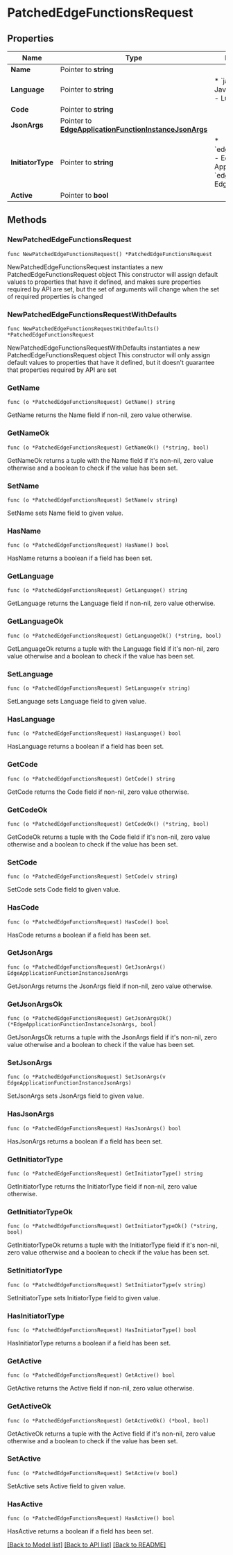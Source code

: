 # PatchedEdgeFunctionsRequest

## Properties

Name | Type | Description | Notes
------------ | ------------- | ------------- | -------------
**Name** | Pointer to **string** |  | [optional] 
**Language** | Pointer to **string** | * &#x60;javascript&#x60; - JavaScript * &#x60;lua&#x60; - Lua | [optional] 
**Code** | Pointer to **string** |  | [optional] 
**JsonArgs** | Pointer to [**EdgeApplicationFunctionInstanceJsonArgs**](EdgeApplicationFunctionInstanceJsonArgs.md) |  | [optional] 
**InitiatorType** | Pointer to **string** | * &#x60;edge_application&#x60; - Edge Application * &#x60;edge_firewall&#x60; - Edge Firewall | [optional] 
**Active** | Pointer to **bool** |  | [optional] 

## Methods

### NewPatchedEdgeFunctionsRequest

`func NewPatchedEdgeFunctionsRequest() *PatchedEdgeFunctionsRequest`

NewPatchedEdgeFunctionsRequest instantiates a new PatchedEdgeFunctionsRequest object
This constructor will assign default values to properties that have it defined,
and makes sure properties required by API are set, but the set of arguments
will change when the set of required properties is changed

### NewPatchedEdgeFunctionsRequestWithDefaults

`func NewPatchedEdgeFunctionsRequestWithDefaults() *PatchedEdgeFunctionsRequest`

NewPatchedEdgeFunctionsRequestWithDefaults instantiates a new PatchedEdgeFunctionsRequest object
This constructor will only assign default values to properties that have it defined,
but it doesn't guarantee that properties required by API are set

### GetName

`func (o *PatchedEdgeFunctionsRequest) GetName() string`

GetName returns the Name field if non-nil, zero value otherwise.

### GetNameOk

`func (o *PatchedEdgeFunctionsRequest) GetNameOk() (*string, bool)`

GetNameOk returns a tuple with the Name field if it's non-nil, zero value otherwise
and a boolean to check if the value has been set.

### SetName

`func (o *PatchedEdgeFunctionsRequest) SetName(v string)`

SetName sets Name field to given value.

### HasName

`func (o *PatchedEdgeFunctionsRequest) HasName() bool`

HasName returns a boolean if a field has been set.

### GetLanguage

`func (o *PatchedEdgeFunctionsRequest) GetLanguage() string`

GetLanguage returns the Language field if non-nil, zero value otherwise.

### GetLanguageOk

`func (o *PatchedEdgeFunctionsRequest) GetLanguageOk() (*string, bool)`

GetLanguageOk returns a tuple with the Language field if it's non-nil, zero value otherwise
and a boolean to check if the value has been set.

### SetLanguage

`func (o *PatchedEdgeFunctionsRequest) SetLanguage(v string)`

SetLanguage sets Language field to given value.

### HasLanguage

`func (o *PatchedEdgeFunctionsRequest) HasLanguage() bool`

HasLanguage returns a boolean if a field has been set.

### GetCode

`func (o *PatchedEdgeFunctionsRequest) GetCode() string`

GetCode returns the Code field if non-nil, zero value otherwise.

### GetCodeOk

`func (o *PatchedEdgeFunctionsRequest) GetCodeOk() (*string, bool)`

GetCodeOk returns a tuple with the Code field if it's non-nil, zero value otherwise
and a boolean to check if the value has been set.

### SetCode

`func (o *PatchedEdgeFunctionsRequest) SetCode(v string)`

SetCode sets Code field to given value.

### HasCode

`func (o *PatchedEdgeFunctionsRequest) HasCode() bool`

HasCode returns a boolean if a field has been set.

### GetJsonArgs

`func (o *PatchedEdgeFunctionsRequest) GetJsonArgs() EdgeApplicationFunctionInstanceJsonArgs`

GetJsonArgs returns the JsonArgs field if non-nil, zero value otherwise.

### GetJsonArgsOk

`func (o *PatchedEdgeFunctionsRequest) GetJsonArgsOk() (*EdgeApplicationFunctionInstanceJsonArgs, bool)`

GetJsonArgsOk returns a tuple with the JsonArgs field if it's non-nil, zero value otherwise
and a boolean to check if the value has been set.

### SetJsonArgs

`func (o *PatchedEdgeFunctionsRequest) SetJsonArgs(v EdgeApplicationFunctionInstanceJsonArgs)`

SetJsonArgs sets JsonArgs field to given value.

### HasJsonArgs

`func (o *PatchedEdgeFunctionsRequest) HasJsonArgs() bool`

HasJsonArgs returns a boolean if a field has been set.

### GetInitiatorType

`func (o *PatchedEdgeFunctionsRequest) GetInitiatorType() string`

GetInitiatorType returns the InitiatorType field if non-nil, zero value otherwise.

### GetInitiatorTypeOk

`func (o *PatchedEdgeFunctionsRequest) GetInitiatorTypeOk() (*string, bool)`

GetInitiatorTypeOk returns a tuple with the InitiatorType field if it's non-nil, zero value otherwise
and a boolean to check if the value has been set.

### SetInitiatorType

`func (o *PatchedEdgeFunctionsRequest) SetInitiatorType(v string)`

SetInitiatorType sets InitiatorType field to given value.

### HasInitiatorType

`func (o *PatchedEdgeFunctionsRequest) HasInitiatorType() bool`

HasInitiatorType returns a boolean if a field has been set.

### GetActive

`func (o *PatchedEdgeFunctionsRequest) GetActive() bool`

GetActive returns the Active field if non-nil, zero value otherwise.

### GetActiveOk

`func (o *PatchedEdgeFunctionsRequest) GetActiveOk() (*bool, bool)`

GetActiveOk returns a tuple with the Active field if it's non-nil, zero value otherwise
and a boolean to check if the value has been set.

### SetActive

`func (o *PatchedEdgeFunctionsRequest) SetActive(v bool)`

SetActive sets Active field to given value.

### HasActive

`func (o *PatchedEdgeFunctionsRequest) HasActive() bool`

HasActive returns a boolean if a field has been set.


[[Back to Model list]](../README.md#documentation-for-models) [[Back to API list]](../README.md#documentation-for-api-endpoints) [[Back to README]](../README.md)


